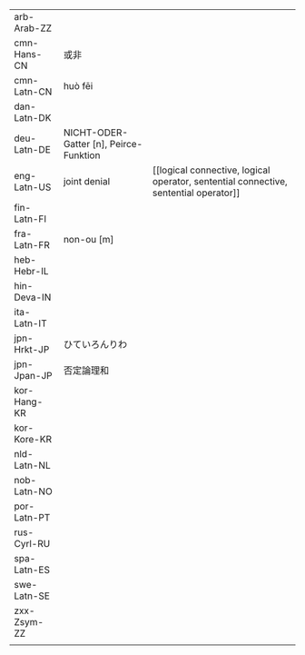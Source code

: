 | | | |
|-|-|-|
| arb-Arab-ZZ |  |  |
| cmn-Hans-CN | 或非 |  |
| cmn-Latn-CN | huò fēi |  |
| dan-Latn-DK |  |  |
| deu-Latn-DE | NICHT-ODER-Gatter [n], Peirce-Funktion |  |
| eng-Latn-US | joint denial | [[logical connective, logical operator, sentential connective, sentential operator]] |
| fin-Latn-FI |  |  |
| fra-Latn-FR | non-ou [m] |  |
| heb-Hebr-IL |  |  |
| hin-Deva-IN |  |  |
| ita-Latn-IT |  |  |
| jpn-Hrkt-JP | ひていろんりわ |  |
| jpn-Jpan-JP | 否定論理和 |  |
| kor-Hang-KR |  |  |
| kor-Kore-KR |  |  |
| nld-Latn-NL |  |  |
| nob-Latn-NO |  |  |
| por-Latn-PT |  |  |
| rus-Cyrl-RU |  |  |
| spa-Latn-ES |  |  |
| swe-Latn-SE |  |  |
| zxx-Zsym-ZZ |  |  |
|  |  |  |
